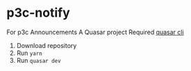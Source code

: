 # p3c-notify
For p3c Announcements
A Quasar project
Required [quasar cli](https://quasar.dev/start/quasar-cli)
1. Download repository
2. Run `yarn`
3. Run `quasar dev`
